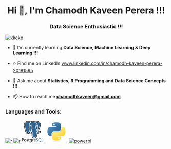 <h1 align="center">Hi 👋, I'm Chamodh Kaveen Perera !!!</h1>
<h3 align="center">Data Science Enthusiastic !!!</h3>

<p align="left"> <a href="https://twitter.com/kkckp" target="blank"><img src="https://img.shields.io/twitter/follow/kkckp?logo=twitter&style=for-the-badge" alt="kkckp" /></a> </p>

- 🌱 I’m currently learning **Data Science, Machine Learning & Deep Learning !!!**

- ⭐ Find me on LinkedIn www.linkedin.com/in/chamodh-kaveen-perera-2018159a

- 💬 Ask me about **Statistics, R Programming and Data Science Concepts !!!**

- 📫 How to reach me **chamodhkaveen@gmail.com**

<h3 align="left">Languages and Tools:</h3>
<p align="left">
<a href="https://www.r-project.org/" target="_blank" rel="noreferrer"> <img src="https://www.r-project.org/Rlogo.png" alt="r" width="70" height="70"/> </a>
<a href="https://www.rstudio.com/" target="_blank" rel="noreferrer"> <img src="https://www.rstudio.com/assets/img/logo.svg" alt="r" width="100" height="100"/> </a> 
<a href="https://www.postgresql.org" target="_blank" rel="noreferrer"> <img src="https://raw.githubusercontent.com/devicons/devicon/master/icons/postgresql/postgresql-original-wordmark.svg" alt="postgresql" width="70" height="70"/> </a> 
<a href="https://www.python.org" target="_blank" rel="noreferrer"> <img src="https://raw.githubusercontent.com/devicons/devicon/master/icons/python/python-original.svg" alt="python" width="70" height="70"/> </a> 
<a href="https://powerbi.microsoft.com/en-us/" target="_blank" rel="noreferrer"> <img src="https://powerbi.microsoft.com/pictures/application-logos/svg/powerbi.svg" alt="powerbi" width="70" height="70"/> </a> 
</p>
